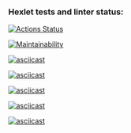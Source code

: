 ### Hexlet tests and linter status:
[![Actions Status](https://github.com/RalfDalfs/python-project-49/actions/workflows/hexlet-check.yml/badge.svg)](https://github.com/RalfDalfs/python-project-49/actions)

[![Maintainability](https://api.codeclimate.com/v1/badges/83e9764e08e6cef8cdb3/maintainability)](https://codeclimate.com/github/RalfDalfs/python-project-49/maintainability)

[![asciicast](https://asciinema.org/a/9k2qXGrFVxgS1w5HzzcHkcfSd.svg)](https://asciinema.org/a/9k2qXGrFVxgS1w5HzzcHkcfSd)

[![asciicast](https://asciinema.org/a/iKgizAGhgVfaZhG9rVXHar8bX.svg)](https://asciinema.org/a/iKgizAGhgVfaZhG9rVXHar8bX)

[![asciicast](https://asciinema.org/a/GetBMI3pyb9p4FBDoSkQja2fi.svg)](https://asciinema.org/a/GetBMI3pyb9p4FBDoSkQja2fi)

[![asciicast](https://asciinema.org/a/kaDcRouOP2uR3HNAKzdMHJir1.svg)](https://asciinema.org/a/kaDcRouOP2uR3HNAKzdMHJir1)

[![asciicast](https://asciinema.org/a/QAngSaBrBJmDRqIQoA50eh0Cw.svg)](https://asciinema.org/a/QAngSaBrBJmDRqIQoA50eh0Cw)


